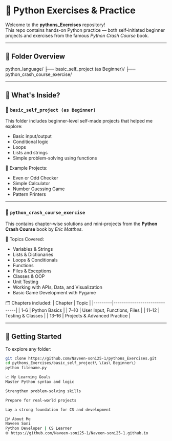 # 🐍 Python Exercises & Practice

Welcome to the **pythons_Exercises** repository!  
This repo contains hands-on Python practice — both self-initiated beginner projects and exercises from the famous _Python Crash Course_ book.

---

## 📁 Folder Overview
python_language/
├── basic_self_project (as Beginner)/
├── python_crash_course_exercise/


---

## 🧠 What's Inside?

### 🔹 `basic_self_project (as Beginner)`
This folder includes beginner-level self-made projects that helped me explore:

- Basic input/output
- Conditional logic
- Loops
- Lists and strings
- Simple problem-solving using functions

📌 Example Projects:
- Even or Odd Checker
- Simple Calculator
- Number Guessing Game
- Pattern Printers

---

### 🔹 `python_crash_course_exercise`
This contains chapter-wise solutions and mini-projects from the **Python Crash Course** book by *Eric Matthes*.

📘 Topics Covered:
- Variables & Strings
- Lists & Dictionaries
- Loops & Conditionals
- Functions
- Files & Exceptions
- Classes & OOP
- Unit Testing
- Working with APIs, Data, and Visualization
- Basic Game Development with Pygame

🗂️ Chapters included:
| Chapter | Topic                        |
|---------|------------------------------|
| 1–6     | Python Basics                |
| 7–10    | User Input, Functions, Files |
| 11–12   | Testing & Classes            |
| 13–16   | Projects & Advanced Practice |

---

## 🚀 Getting Started

To explore any folder:
```bash
git clone https://github.com/Naveen-soni25-1/pythons_Exercises.git
cd pythons_Exercises/basic_self_project\ \(as\ Beginner\)
python filename.py

📈 My Learning Goals
Master Python syntax and logic

Strengthen problem-solving skills

Prepare for real-world projects

Lay a strong foundation for CS and development

🙋‍♂️ About Me
Naveen Soni
Python Developer | CS Learner
🌐 https://github.com/Naveen-soni25-1/Naveen-soni25-1.github.io
